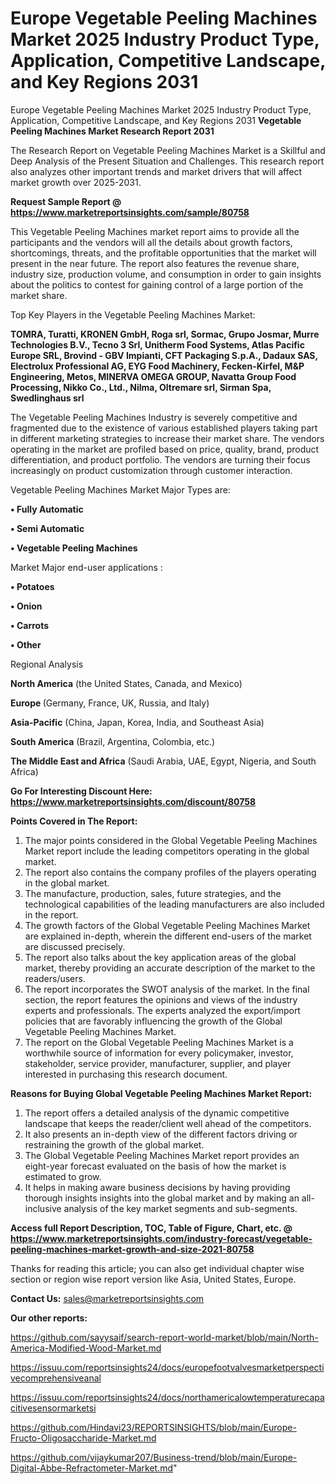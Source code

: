 # Europe Vegetable Peeling Machines Market 2025 Industry Product Type, Application, Competitive Landscape, and Key Regions 2031
 Europe Vegetable Peeling Machines Market 2025 Industry Product Type, Application, Competitive Landscape, and Key Regions 2031
<strong>Vegetable Peeling Machines Market Research Report 2031</strong>

The Research Report on Vegetable Peeling Machines Market is a Skillful and Deep Analysis of the Present Situation and Challenges. This research report also analyzes other important trends and market drivers that will affect market growth over 2025-2031.

<strong>Request Sample Report @ <a href=https://www.marketreportsinsights.com/sample/80758>https://www.marketreportsinsights.com/sample/80758</a></strong>

This Vegetable Peeling Machines market report aims to provide all the participants and the vendors will all the details about growth factors, shortcomings, threats, and the profitable opportunities that the market will present in the near future. The report also features the revenue share, industry size, production volume, and consumption in order to gain insights about the politics to contest for gaining control of a large portion of the market share.

Top Key Players in the Vegetable Peeling Machines Market:

<strong>TOMRA, Turatti, KRONEN GmbH, Roga srl, Sormac, Grupo Josmar, Murre Technologies B.V., Tecno 3 Srl, Unitherm Food Systems, Atlas Pacific Europe SRL, Brovind - GBV Impianti, CFT Packaging S.p.A., Dadaux SAS, Electrolux Professional AG, EYG Food Machinery, Fecken-Kirfel, M&P Engineering, Metos, MINERVA OMEGA GROUP, Navatta Group Food Processing, Nikko Co., Ltd., Nilma, Oltremare srl, Sirman Spa, Swedlinghaus srl</strong>

The Vegetable Peeling Machines Industry is severely competitive and fragmented due to the existence of various established players taking part in different marketing strategies to increase their market share. The vendors operating in the market are profiled based on price, quality, brand, product differentiation, and product portfolio. The vendors are turning their focus increasingly on product customization through customer interaction.

Vegetable Peeling Machines Market Major Types are:

<strong>• Fully Automatic

• Semi Automatic

• Vegetable Peeling Machines</strong>

Market Major end-user applications :

<strong>• Potatoes

• Onion

• Carrots

• Other</strong>

Regional Analysis

</u><strong><b>North America</b></strong> (the United States, Canada, and Mexico)

<strong><b>Europe </b></strong>(Germany, France, UK, Russia, and Italy)

<strong><b>Asia-Pacific</b></strong> (China, Japan, Korea, India, and Southeast Asia)

<strong><b>South America</b></strong> (Brazil, Argentina, Colombia, etc.)

<strong><b>The Middle East and Africa</b></strong> (Saudi Arabia, UAE, Egypt, Nigeria, and South Africa)

<strong>Go For Interesting Discount Here: <a href=https://www.marketreportsinsights.com/discount/80758>https://www.marketreportsinsights.com/discount/80758</a></strong>

<strong>Points Covered in The Report:</strong>
<ol>
  <li>The major points considered in the Global Vegetable Peeling Machines Market report include the leading competitors operating in the global market.</li>
  <li>The report also contains the company profiles of the players operating in the global market.</li>
  <li>The manufacture, production, sales, future strategies, and the technological capabilities of the leading manufacturers are also included in the report.</li>
  <li>The growth factors of the Global Vegetable Peeling Machines Market are explained in-depth, wherein the different end-users of the market are discussed precisely.</li>
  <li>The report also talks about the key application areas of the global market, thereby providing an accurate description of the market to the readers/users.</li>
  <li>The report incorporates the SWOT analysis of the market. In the final section, the report features the opinions and views of the industry experts and professionals. The experts analyzed the export/import policies that are favorably influencing the growth of the Global Vegetable Peeling Machines Market.</li>
  <li>The report on the Global Vegetable Peeling Machines Market is a worthwhile source of information for every policymaker, investor, stakeholder, service provider, manufacturer, supplier, and player interested in purchasing this research document.</li>
</ol>
<strong>Reasons for Buying Global Vegetable Peeling Machines Market Report:</strong>

<ol>
  <li>The report offers a detailed analysis of the dynamic competitive landscape that keeps the reader/client well ahead of the competitors.</li>
  <li>It also presents an in-depth view of the different factors driving or restraining the growth of the global market.</li>
  <li>The Global Vegetable Peeling Machines Market report provides an eight-year forecast evaluated on the basis of how the market is estimated to grow.</li>
  <li>It helps in making aware business decisions by having providing thorough insights insights into the global market and by making an all-inclusive analysis of the key market segments and sub-segments.</li>
</ol>
<strong>Access full Report Description, TOC, Table of Figure, Chart, etc. @ <a href=https://www.marketreportsinsights.com/industry-forecast/vegetable-peeling-machines-market-growth-and-size-2021-80758>https://www.marketreportsinsights.com/industry-forecast/vegetable-peeling-machines-market-growth-and-size-2021-80758</a></strong>


Thanks for reading this article; you can also get individual chapter wise section or region wise report version like Asia, United States, Europe.

<strong>Contact Us:</strong>
sales@marketreportsinsights.com

<strong>Our other reports:</strong>

<a href=https://github.com/sayysaif/search-report-world-market/blob/main/North-America-Modified-Wood-Market.md>https://github.com/sayysaif/search-report-world-market/blob/main/North-America-Modified-Wood-Market.md</a>

<a href=https://issuu.com/reportsinsights24/docs/europefootvalvesmarketperspectivecomprehensiveanal>https://issuu.com/reportsinsights24/docs/europefootvalvesmarketperspectivecomprehensiveanal</a>

<a href=https://issuu.com/reportsinsights24/docs/northamericalowtemperaturecapacitivesensormarketsi>https://issuu.com/reportsinsights24/docs/northamericalowtemperaturecapacitivesensormarketsi</a>

<a href=https://github.com/Hindavi23/REPORTSINSIGHTS/blob/main/Europe-Fructo-Oligosaccharide-Market.md>https://github.com/Hindavi23/REPORTSINSIGHTS/blob/main/Europe-Fructo-Oligosaccharide-Market.md</a>

<a href=https://github.com/vijaykumar207/Business-trend/blob/main/Europe-Digital-Abbe-Refractometer-Market.md>https://github.com/vijaykumar207/Business-trend/blob/main/Europe-Digital-Abbe-Refractometer-Market.md</a>"
